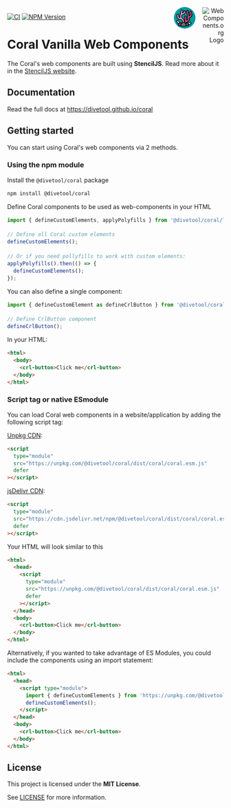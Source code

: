 <div align="right">
    <img src="https://raw.githubusercontent.com/webcomponents/webcomponents-icons/master/logo/logo_512x512.png" alt="WebComponents.org Logo" itemprop="image" width="50" align="right"/>
    <img src="https://github.com/divetool/coral/raw/main/docs/coral-logo.png" alt="Coral logo" title="Coral" width="50" align="right" style="margin-right: 1rem;"/>
</div>

[![CI](https://github.com/divetool/coral/actions/workflows/ci.yml/badge.svg)](https://github.com/divetool/coral/actions/workflows/ci.yml)
[![NPM Version](https://img.shields.io/npm/v/@divetool/coral?color=green&label=%40divetool%2Fcoral&logo=npm)](https://www.npmjs.com/@divetool/coral)

# Coral Vanilla Web Components

The Coral's web components are built using **StencilJS**. Read more about it in the [StencilJS website](https://stenciljs.com/).

## Documentation

Read the full docs at https://divetool.github.io/coral

## Getting started

You can start using Coral's web components via 2 methods.

### Using the npm module

Install the `@divetool/coral` package

```bash
npm install @divetool/coral
```

Define Coral components to be used as web-components in your HTML

```typescript
import { defineCustomElements, applyPolyfills } from '@divetool/coral/loader';

// Define all Coral custom elements
defineCustomElements();

// Or if you need pollyfills to work with custom elements:
applyPolyfills().then(() => {
  defineCustomElements();
});
```

You can also define a single component:

```typescript
import { defineCustomElement as defineCrlButton } from '@divetool/coral/dist/components/crl-button';

// Define CrlButton component
defineCrlButton();
```

In your HTML:

```html
<html>
  <body>
    <crl-button>Click me</crl-button>
  </body>
</html>
```

### Script tag or native ESmodule

You can load Coral web components in a website/application by adding the following script tag:

[Unpkg CDN](https://unpkg.com/):

```html
<script
  type="module"
  src="https://unpkg.com/@divetool/coral/dist/coral/coral.esm.js"
  defer
></script>
```

[jsDelivr CDN](https://www.jsdelivr.com/):

```html
<script
  type="module"
  src="https://cdn.jsdelivr.net/npm/@divetool/coral/dist/coral/coral.esm.js"
  defer
></script>
```

Your HTML will look similar to this

```html
<html>
  <head>
    <script
      type="module"
      src="https://unpkg.com/@divetool/coral/dist/coral/coral.esm.js"
      defer
    ></script>
  </head>
  <body>
    <crl-button>Click me</crl-button>
  </body>
</html>
```

Alternatively, if you wanted to take advantage of ES Modules, you could include the components using an import statement:

```html
<html>
  <head>
    <script type="module">
      import { defineCustomElements } from 'https://unpkg.com/@divetool/coral/loader/index.js';
      defineCustomElements();
    </script>
  </head>
  <body>
    <crl-button>Click me</crl-button>
  </body>
</html>
```

## License

This project is licensed under the **MIT License**.

See [LICENSE](https://github.com/divetool/coral/blob/main/LICENSE) for more information.
